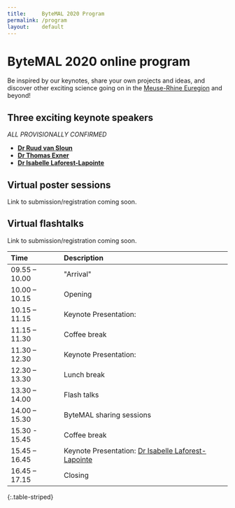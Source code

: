 ```yaml
---
title:     ByteMAL 2020 Program
permalink: /program
layout:    default
---
```


# ByteMAL 2020 online program

Be inspired by our keynotes, share your own projects and ideas, 
and discover other exciting science going on in the [Meuse-Rhine Euregion](https://en.wikipedia.org/wiki/Meuse%E2%80%93Rhine_Euroregion) and beyond!

## Three exciting keynote speakers

*ALL PROVISIONALLY CONFIRMED*

- **[Dr Ruud van Sloun](https://www.tue.nl/en/research/researchers/ruud-van-sloun/)**
- **[Dr Thomas Exner](https://www.edelweissconnect.com/team-dc/thomas-exner)**
- **[Dr Isabelle Laforest-Lapointe](https://isabellelaforestlapointe.wordpress.com/)**

## Virtual poster sessions

Link to submission/registration coming soon.

## Virtual flashtalks

Link to submission/registration coming soon.


| Time      | Description |
| :---        |    :----   |
| 09.55 – 10.00  | "Arrival"      |
| 10.00 – 10.15  | Opening        |
| 10.15 – 11.15  | Keynote Presentation:            |
| 11.15 – 11.30  | Coffee break       |
| 11.30 – 12.30  | Keynote Presentation:        |
| 12.30 – 13.30  | Lunch break       |
| 13.30 – 14.00  | Flash talks      |
| 14.00 – 15.30  | ByteMAL sharing sessions       |
| 15.30 - 15.45  | Coffee break      |
| 15.45 – 16.45  | Keynote Presentation: [Dr Isabelle Laforest-Lapointe](https://isabellelaforestlapointe.wordpress.com/)   |
| 16.45 – 17.15  | Closing       |
{:.table-striped}

